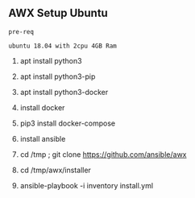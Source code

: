## AWX Setup Ubuntu 

``` 
pre-req

ubuntu 18.04 with 2cpu 4GB Ram 

```

1. apt install python3

2. apt install python3-pip

3. apt install python3-docker

4. install docker 

5. pip3 install docker-compose

6. install ansible 

7. cd /tmp ; git clone https://github.com/ansible/awx

8. cd /tmp/awx/installer

9. ansible-playbook -i inventory install.yml
